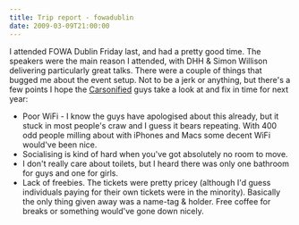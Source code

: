 ```yaml
---
title: Trip report - fowadublin
date: 2009-03-09T21:00:00
---
```


I attended FOWA Dublin Friday last, and had a pretty good time. The
speakers were the main reason I attended, with DHH & Simon Willison
delivering particularly great talks. There were a couple of things that
bugged me about the event setup. Not to be a jerk or anything, but
there's a few points I hope the
[Carsonified](http://www.carsonified.com/fowa/) guys take a look at and
fix in time for next year:

-   Poor WiFi - I know the guys have apologised about this already, but
    it stuck in most people's craw and I guess it bears repeating. With
    400 odd people milling about with iPhones and Macs some decent WiFi
    would've been nice.
-   Socialising is kind of hard when you've got absolutely no room to
    move.
-   I don't really care about toilets, but I heard there was only one
    bathroom for guys and one for girls.
-   Lack of freebies. The tickets were pretty pricey (although I'd guess
    individuals paying for their own tickets were in the minority).
    Basically the only thing given away was a name-tag & holder. Free
    coffee for breaks or something would've gone down nicely.

